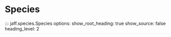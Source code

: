 # Species

::: jaff.species.Species
    options:
      show_root_heading: true
      show_source: false
      heading_level: 2